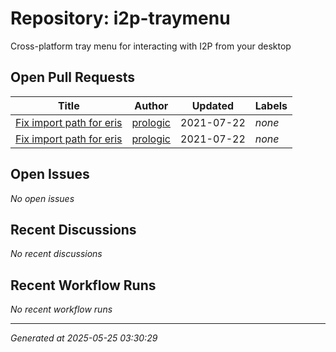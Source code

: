 # Repository: i2p-traymenu

Cross-platform tray menu for interacting with I2P from your desktop

## Open Pull Requests


| Title | Author | Updated | Labels |
|-------|--------|---------|--------|
| [Fix import path for eris](https://github.com/eyedeekay/i2p-traymenu/pull/3) | [prologic](https://github.com/prologic) | 2021-07-22 | *none* |
| [Fix import path for eris](https://github.com/eyedeekay/i2p-traymenu/pull/2) | [prologic](https://github.com/prologic) | 2021-07-22 | *none* |



## Open Issues


*No open issues*


## Recent Discussions


*No recent discussions*


## Recent Workflow Runs


*No recent workflow runs*


---
*Generated at 2025-05-25 03:30:29*
